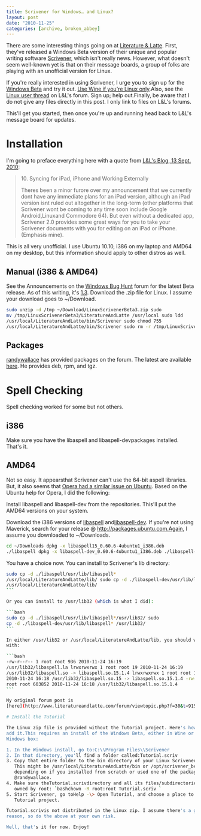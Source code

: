 ```yaml
---
title: Scrivener for Windows… and Linux?
layout: post
date: "2010-11-25"
categories: [archive, broken_abbey]
---
```


There are some interesting things going on at
[Literature & Latte](http://www.literatureandlatte.com/). First, they've
released a Windows Beta version of their unique and popular writing software
[Scrivener](http://www.literatureandlatte.com/scrivener.php), which isn't really
news. However, what doesn't seem well-known yet is that on their message boards,
a group of folks are playing with an unofficial version for Linux.

If you're really interested in using Scrivener, I urge you to sign up for the
[Windows Beta](http://www.literatureandlatte.com/scrivenerforwindows/) and try
it out.
[Use Wine if you're Linux only](http://lifehacker.com/comment/31418541/).Also,
see the
[Linux user thread](http://www.literatureandlatte.com/forum/viewforum.php?f=30)
on L&L's forum. Sign up; help out.Finally, be aware that I do not give any files
directly in this post. I only link to files on L&L's forums.

This'll get you started, then once you're up and running head back to L&L's
message board for updates.

# Installation

I'm going to preface everything here with a quote from
[L&L's Blog, 13 Sept. 2010](http://www.literatureandlatte.com/blog/?p=133):

> ​10. Syncing for iPad, iPhone and Working Externally
>
> Theres been a minor furore over my announcement that we currently dont have
> any immediate plans for an iPad version, although an iPad version isnt ruled
> out altogether in the long-term (other platforms that Scrivener wont be coming
> to any time soon include Google Android,Linuxand Commodore 64). But even
> without a dedicated app, Scrivener 2.0 provides some great ways for you to
> take your Scrivener documents with you for editing on an iPad or
> iPhone.(Emphasis mine).

This is all very unofficial. I use Ubuntu 10.10, i386 on my laptop and AMD64 on
my desktop, but this information should apply to other distros as well.

## Manual (i386 & AMD64)

See the Announcements on the
[Windows Bug Hunt](http://www.literatureandlatte.com/forum/viewforum.php?f=32)
forum for the latest Beta release. As of this writing, it's
[1.3](http://www.literatureandlatte.com/forum/viewtopic.php?f=32&t=9917).
Download the .zip file for Linux. I assume your download goes to ~/Download.

```bash
sudo unzip -d /tmp ~/Download/LinuxScrivenerBeta3.zip sudo
mv /tmp/LinuxScrivenerBeta3/LiteratureAndLatte /usr/local sudo ldd
/usr/local/LiteratureAndLatte/bin/Scrivener sudo chmod 755
/usr/local/LiteratureAndLatte/bin/Scrivener sudo rm -r /tmp/LinuxScrivenerBeta3
```

## Packages

[randywallace](http://www.literatureandlatte.com/forum/memberlist.php?mode=viewprofile&u=9858)
has provided packages on the forum. The latest are available
[here](http://www.literatureandlatte.com/forum/viewtopic.php?f=30&t=9154&p=78141#p78141).
He provides deb, rpm, and tgz.

# Spell Checking

Spell checking worked for some but not others.

## i386

Make sure you have the libaspell and libaspell-devpackages installed. That's it.

## AMD64

Not so easy. It appearsthat Scrivener can't use the 64-bit aspell libraries.
But, it also seems that
[Opera had a similar issue on Ubuntu](https://help.ubuntu.com/community/OperaBrowser#32%20bit%20plugins).
Based on the Ubuntu help for Opera, I did the following:

Install libaspell and libaspell-dev from the repositories. This'll put the AMD64
versions on your system.

Download the i386 versions of
[libaspell](http://packages.ubuntu.com/maverick/libaspell15)
and[libaspell-dev](http://packages.ubuntu.com/maverick/libaspell-dev). If you're
not using Maverick, search for your release @
<http://packages.ubuntu.com.Again>, I assume you downloaded to ~/Downloads.

```bash
cd ~/Downloads dpkg -x libaspell15_0.60.6-4ubuntu1_i386.deb
./libaspell dpkg -x libaspell-dev_0.60.6-4ubuntu1_i386.deb ./libaspell-dev
```

You have a choice now. You can install to Scrivener's lib directory:

````bash
sudo cp -d ./libaspell/usr/lib/libaspell*
/usr/local/LiteratureAndLatte/lib/ sudo cp -d ./libaspell-dev/usr/lib/libaspell*
/usr/local/LiteratureAndLatte/lib/
```

Or you can install to /usr/lib32 (which is what I did):

```bash
sudo cp -d ./libaspell/usr/lib/libaspell*/usr/lib32/ sudo
cp -d ./libaspell-dev/usr/lib/libaspell* /usr/lib32/
```

In either /usr/lib32 or /usr/local/LiteratureAndLatte/lib, you should wind up
with:

```bash
-rw-r--r-- 1 root root 936 2010-11-24 16:19
/usr/lib32/libaspell.la lrwxrwxrwx 1 root root 19 2010-11-24 16:19
/usr/lib32/libaspell.so -> libaspell.so.15.1.4 lrwxrwxrwx 1 root root 19
2010-11-24 16:18 /usr/lib32/libaspell.so.15 -> libaspell.so.15.1.4 -rw-r--r-- 1
root root 603852 2010-11-24 16:18 /usr/lib32/libaspell.so.15.1.4
```

My original forum post is
[here](http://www.literatureandlatte.com/forum/viewtopic.php?f=30&t=9154&start=150#p79509).

# Install the Tutorial

The Linux zip file is provided without the Tutorial project. Here's how you can
add it.This requires an install of the Windows Beta, either in Wine or on
Windows box:

1. In the Windows install, go to:C:\\Program Files\\Scrivener
2. In that directory, you'll find a folder called:Tutorial.scriv
3. Copy that entire folder to the bin directory of your Linux Scrivener install.
   This might be /usr/local/LiteratureAndLatte/bin or /opt/scrivener_beta/bin
   depending on if you installed from scratch or used one of the packages from
   @randywallace.
4. Make sure theTutorial.scrivdirectory and all its files/subdirectories are
   owned by root: `bashchown -R root:root Tutorial.scriv `
5. Start Scrivener, go toHelp -\> Open Tutorial, and choose a place to save the
   Tutorial project.

Tutorial.scrivis not distributed in the Linux zip. I assume there's a good
reason, so do the above at your own risk.

Well, that's it for now. Enjoy!
````
